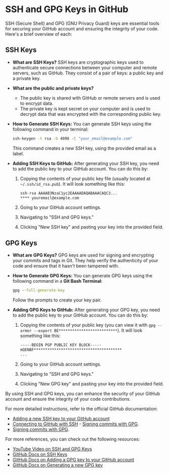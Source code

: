# SSH and GPG Keys in GitHub

SSH (Secure Shell) and GPG (GNU Privacy Guard) keys are essential tools for securing your GitHub account and ensuring the integrity of your code. Here's a brief overview of each:

## SSH Keys

- **What are SSH Keys?**
  SSH keys are cryptographic keys used to authenticate secure connections between your computer and remote servers, such as GitHub. They consist of a pair of keys: a public key and a private key.

- **What are the public and private keys?**
  - The public key is shared with GitHub or remote servers and is used to encrypt data.
  - The private key is kept secret on your computer and is used to decrypt data that was encrypted with the corresponding public key.

- **How to Generate SSH Keys:**
  You can generate SSH keys using the following command in your terminal:

  ```cmd
  ssh-keygen -t rsa -b 4096 -C "your_email@example.com"
  ```

  This command creates a new SSH key, using the provided email as a label.

- **Adding SSH Keys to GitHub:**
  After generating your SSH key, you need to add the public key to your GitHub account. You can do this by:
  1. Copying the contents of your public key file (usually located at `~/.ssh/id_rsa.pub`). It will look something like this:
  
        ```bash
        ssh-rsa AAAAB3NzaC1yc2EAAAADAQABAAACAQC3...
        **** youremail@example.com
        ```

  2. Going to your GitHub account settings.
  3. Navigating to "SSH and GPG keys."
  4. Clicking "New SSH key" and pasting your key into the provided field.

## GPG Keys

- **What are GPG Keys?**
  GPG keys are used for signing and encrypting your commits and tags in Git. They help verify the authenticity of your code and ensure that it hasn't been tampered with.

- **How to Generate GPG Keys:**
  You can generate GPG keys using the following command in a **Git Bash Terminal**:

  ```cmd
  gpg --full-generate-key
  ```

  Follow the prompts to create your key pair.

- **Adding GPG Keys to GitHub:**
  After generating your GPG key, you need to add the public key to your GitHub account. You can do this by:
  1. Copying the contents of your public key (you can view it with `gpg --armor --export BE**************************`). It will look something like this:
  
      ```bash
      -----BEGIN PGP PUBLIC KEY BLOCK-----
      mQENBF***************************************
      ...
      ```

  2. Going to your GitHub account settings.
  3. Navigating to "SSH and GPG keys."
  4. Clicking "New GPG key" and pasting your key into the provided field.

By using SSH and GPG keys, you can enhance the security of your GitHub account and ensure the integrity of your code contributions.

For more detailed instructions, refer to the official GitHub documentation:

- [Adding a new SSH key to your GitHub account](https://docs.github.com/en/authentication/connecting-to-github-with-ssh/adding-a-new-ssh-key-to-your-github-account)
- [Connecting to GitHub with SSH](https://docs.github.com/en/authentication/connecting-to-github-with-ssh) - [Signing commits with GPG](https://docs.github.com/en/authentication/managing-commit-signature-verification/signing-commits).
- [Signing commits with GPG](https://docs.github.com/en/authentication/managing-commit-signature-verification/signing-commits).

For more references, you can check out the following resources:

- [YouTube Video on SSH and GPG Keys](https://www.youtube.com/watch?v=GSIDS_lvRv4)
- [GitHub Docs on SSH Keys](https://docs.github.com/en/authentication/connecting-to-github-with-ssh/generating-a-new-ssh-key-and-adding-it-to-the-ssh-agent)
- [GitHub Docs on Adding a GPG key to your GitHub account](https://docs.github.com/en/authentication/managing-commit-signature-verification/adding-a-gpg-key-to-your-github-account)
- [GitHub Docs on Generating a new GPG key](https://docs.github.com/en/authentication/managing-commit-signature-verification/generating-a-new-gpg-key)
